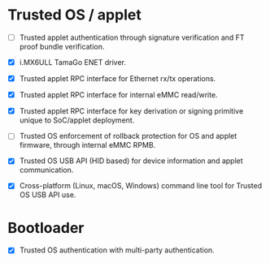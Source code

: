Trusted OS / applet
===================

* [ ] Trusted applet authentication through signature verification and FT proof
  bundle verification.

* [x] i.MX6ULL TamaGo ENET driver.

* [x] Trusted applet RPC interface for Ethernet rx/tx operations.

* [x] Trusted applet RPC interface for internal eMMC read/write.

* [x] Trusted applet RPC interface for key derivation or signing primitive
  unique to SoC/applet deployment.

* [ ] Trusted OS enforcement of rollback protection for OS and applet firmware,
  through internal eMMC RPMB.

* [x] Trusted OS USB API (HID based) for device information and applet
  communication.

* [x] Cross-platform (Linux, macOS, Windows) command line tool for Trusted OS
  USB API use.

Bootloader
=========

* [x] Trusted OS authentication with multi-party authentication.
